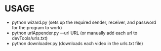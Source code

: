 # USAGE
* python wizard.py (sets up the required sender, receiver, and password for the program to work)
* python urlAppender.py --url URL (or manually add each url to devTools/urls.txt)
* python downloader.py (downloads each video in the urls.txt file)
